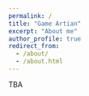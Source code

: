 ```yaml
---
permalink: /
title: "Game Artian"
excerpt: "About me"
author_profile: true
redirect_from: 
  - /about/
  - /about.html
---
```


TBA